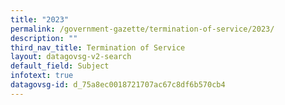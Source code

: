 ```yaml
---
title: "2023"
permalink: /government-gazette/termination-of-service/2023/
description: ""
third_nav_title: Termination of Service
layout: datagovsg-v2-search
default_field: Subject
infotext: true
datagovsg-id: d_75a8ec0018721707ac67c8df6b570cb4
---
```

